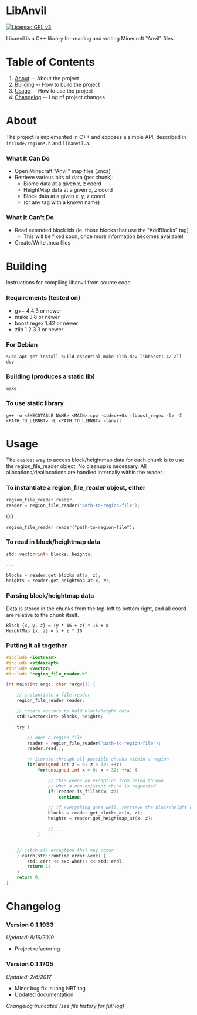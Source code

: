 LibAnvil
=

[![License: GPL v3](https://img.shields.io/badge/License-GPLv3-blue.svg)](https://www.gnu.org/licenses/gpl-3.0)

Libanvil is a C++ library for reading and writing Minecraft "Anvil" files

Table of Contents
=

1. [About](https://github.com/majestic53/libanvil#about) -- About the project
2. [Building](https://github.com/majestic53/libanvil#building) -- How to build the project
2. [Usage](https://github.com/majestic53/libanvil#usage) -- How to use the project
3. [Changelog](https://github.com/majestic53/libanvil#changelog) -- Log of project changes

About
=

The project is implemented in C++ and exposes a simple API, described in ```include/region*.h``` and ```libanvil.a```.

### What It Can Do


* Open Minecraft "Anvil" map files (.mca)
* Retrieve various bits of data (per chunk):
	* Biome data at a given x, z coord
	* HeightMap data at a given x, z coord
	* Block data at a given x, y, z coord
	* (or any tag with a known name)

### What It Can't Do

* Read extended block ids (ie. those blocks that use the "AddBlocks" tag)
	* This will be fixed soon, once more information becomes available!
* Create/Write .mca files

Building
=

Instructions for compiling libanvil from source code

### Requirements (tested on)

* g++ 4.4.3 or newer
* make 3.8 or newer
* boost regex 1.42 or newer
* zlib 1.2.3.3 or newer

### For Debian

```
sudo apt-get install build-essential make zlib-dev libboost1.42-all-dev
```

### Building (produces a static lib)

```
make
```

### To use static library

```
g++ -o <EXECUTABLE NAME> <MAIN>.cpp -std=c++0x -lboost_regex -lz -I <PATH_TO_LIBNBT> -L <PATH_TO_LIBNBT> -lanvil
```

Usage
=

The easiest way to access block/heightmap data for each chunk is to use the region_file_reader object. No cleanup is necessary. All allocations/deallocations are handled internally within the reader.

### To instantiate a region_file_reader object, either

```c
region_file_reader reader;
reader = region_file_reader("path-to-region-file");
```

OR

```
region_file_reader reader("path-to-region-file");
```

### To read in block/heightmap data

```c
std::vector<int> blocks, heights;

...

blocks = reader.get_blocks_at(x, z);
heights = reader.get_heightmap_at(x, z);
```

### Parsing block/heightmap data

Data is stored in the chunks from the top-left to bottom right, and all coord are relative to the chunk itself.

```
Block {x, y, z} = (y * 16 + z) * 16 + x
HeightMap {x, z} = x + z * 16
```

### Putting it all together

```c
#include <iostream>
#include <stdexcept>
#include <vector>
#include "region_file_reader.h"

int main(int argc, char *argv[]) {

	// instantiate a file reader
	region_file_reader reader;

	// create vectors to hold block/height data
	std::vector<int> blocks, heights;

	try {

		// open a region file
		reader = region_file_reader("path-to-region-file");
		reader.read();

		// iterate through all possible chunks within a region
		for(unsigned int z = 0; z < 32; ++z)
			for(unsigned int x = 0; x < 32; ++x) {

				// this keeps an exception from being thrown
				// when a non-existant chunk is requested
				if(!reader.is_filled(x, z))
					continue;

				// if everything goes well, retrieve the block/height data
				blocks = reader.get_blocks_at(x, z);
				heights = reader.get_heightmap_at(x, z);

				// ...
			}


	// catch all exception that may occur
	} catch(std::runtime_error &exc) {
		std::cerr << exc.what() << std::endl;
		return 1;
	}
	return 0;
}
```

Changelog
=

### Version 0.1.1933

*Updated: 8/16/2019*

* Project refactoring

### Version 0.1.1705

*Updated: 2/6/2017*

* Minor bug fix in long NBT tag
* Updated documentation

*Changelog truncated (see file history for full log)*
